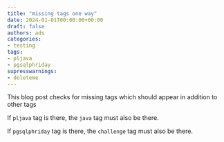 ```yaml
---
title: "missing tags one way"
date: 2024-01-01T00:00:00+00:00
draft: false
authors: ads
categories:
- testing
tags:
- pljava
- pgsqlphriday
supresswarnings:
- deleteme
---
```


This blog post checks for missing tags which should appear in addition to other tags

If `pljava` tag is there, the `java` tag must also be there.

If `pgsqlphriday` tag is there, the `challenge` tag must also be there.
